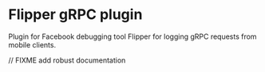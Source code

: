 # Flipper gRPC plugin

Plugin for Facebook debugging tool Flipper for logging gRPC requests from mobile clients. 

// FIXME add robust documentation
